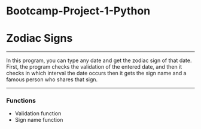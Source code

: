# Bootcamp-Project-1-Python
# Zodiac Signs
<hr>
In this program, you can type any date and get the zodiac sign of that date. First, the program checks the validation of the entered date, and then it checks in which interval the date occurs then it gets the sign
name and a famous person who shares that sign.

<hr>

### Functions
* Validation function
* Sign name function